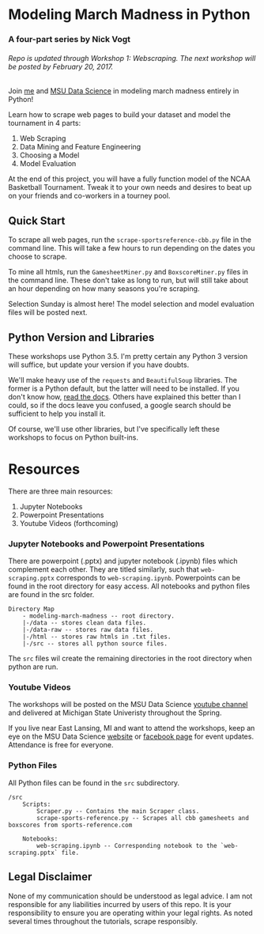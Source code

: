 # Modeling March Madness in Python
### A four-part series by Nick Vogt
###### Repo is updated through _Workshop 1: Webscraping_. The next workshop will be posted by February 20, 2017.

Join [me](http://nicholas-vogt.github.io/home) and [MSU Data Science](http://msudatascience.com/) in modeling march madness entirely in Python!

Learn how to scrape web pages to build your dataset and model the tournament in 4 parts:

1. Web Scraping  
2. Data Mining and Feature Engineering  
3. Choosing a Model  
4. Model Evaluation  

At the end of this project, you will have a fully function model of the NCAA Basketball Tournament. Tweak it to your own needs and desires to beat up on your friends and co-workers in a tourney pool. 

## Quick Start

To scrape all web pages, run the `scrape-sportsreference-cbb.py` file in the command line. This will take a few hours to run depending on the dates you choose to scrape.

To mine all htmls, run the `GamesheetMiner.py` and `BoxscoreMiner.py` files in the command line. These don't take as long to run, but will still take about an hour depending on how many seasons you're scraping. 

Selection Sunday is almost here! The model selection and model evaluation files will be posted next. 

## Python Version and Libraries

These workshops use Python 3.5. I'm pretty certain any Python 3 version will suffice, but update your version if you have doubts. 

We'll make heavy use of the `requests` and `BeautifulSoup` libraries. The former is a Python default, but the latter will need to be installed. If you don't know how, [read the docs](https://www.crummy.com/software/BeautifulSoup/bs4/doc/#installing-beautiful-soup). Others have explained this better than I could, so if the docs leave you confused, a google search should be sufficient to help you install it.

Of course, we'll use other libraries, but I've specifically left these workshops to focus on Python built-ins. 

# Resources

There are three main resources:

1. Jupyter Notebooks  
2. Powerpoint Presentations
3. Youtube Videos (forthcoming)

### Jupyter Notebooks and Powerpoint Presentations

There are powerpoint (.pptx) and jupyter notebook (.ipynb) files which complement each other. They are titled similarly, such that `web-scraping.pptx` corresponds to `web-scraping.ipynb`. Powerpoints can be found in the root directory for easy access. All notebooks and python files are found in the src folder. 

```
Directory Map
    - modeling-march-madness -- root directory.  
    |-/data -- stores clean data files.  
    |-/data-raw -- stores raw data files.  
    |-/html -- stores raw htmls in .txt files.  
    |-/src -- stores all python source files.  
```

The `src` files wil create the remaining directories in the root directory when python are run. 

### Youtube Videos

The workshops will be posted on the MSU Data Science [youtube channel](https://www.youtube.com/channel/UC6QjLVucAiw_XelTrPnAu1g) and  delivered at Michigan State Univeristy throughout the Spring. 

If you live near East Lansing, MI and want to attend the workshops, keep an eye on the MSU Data Science [website](http://msudatascience.com/) or [facebook page](https://www.facebook.com/MSUDataScience/) for event updates. Attendance is free for everyone.

### Python Files

All Python files can be found in the `src` subdirectory.

```
/src
    Scripts:
        Scraper.py -- Contains the main Scraper class.
        scrape-sports-reference.py -- Scrapes all cbb gamesheets and boxscores from sports-reference.com

    Notebooks:
        web-scraping.ipynb -- Corresponding notebook to the `web-scraping.pptx` file.
```
## Legal Disclaimer

None of my communication should be understood as legal advice. I am not responsible for any liabilities incurred by users of this repo. It is your responsibility to ensure you are operating within your legal rights. As noted several times throughout the tutorials, scrape responsibly.
